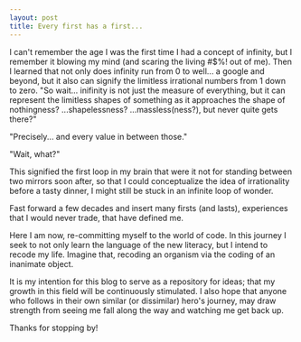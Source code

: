 ```yaml
---
layout: post
title: Every first has a first...
---
```


I can't remember the age I was the first time I had a concept of infinity, but I remember it blowing my mind (and scaring the living #$%! out of me).  Then I learned that not only does infinity run from 0 to well... a google and beyond, but it also can signify the limitless irrational numbers from 1 down to zero.  "So wait... inifinity is not just the measure of everything, but it can represent the limitless shapes of something as it approaches the shape of nothingness? ...shapelessness? ...massless(ness?), but never quite gets there?"

"Precisely... and every value in between those."

"Wait, what?"

This signified the first loop in my brain that were it not for standing between two mirrors soon after, so that I could conceptualize the idea of irrationality before a tasty dinner, I might still be stuck in an infinite loop of wonder.

Fast forward a few decades and insert many firsts (and lasts), experiences that I would never trade, that have defined me.

Here I am now, re-committing myself to the world of code.  In this journey I seek to not only learn the language of the new literacy, but I intend to recode my life.  Imagine that, recoding an organism via the coding of an inanimate object.  


It is my intention for this blog to serve as a repository for ideas; that my growth in this field will be continuously stimulated.  I also hope that anyone who follows in their own similar (or dissimilar) hero's journey, may draw strength from seeing me fall along the way and watching me get back up.
  
Thanks for stopping by!
